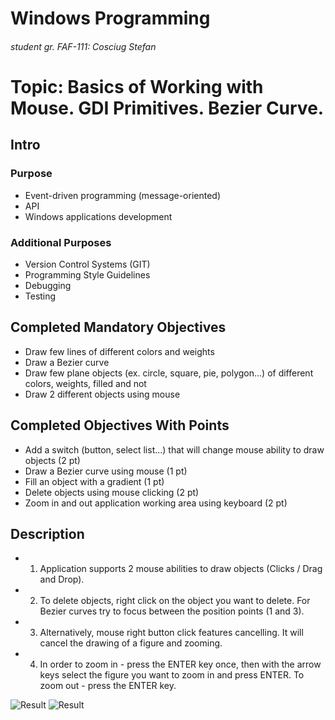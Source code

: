 # Windows Programming
###### student gr. FAF-111: Cosciug Stefan

# Topic: Basics of Working with Mouse. GDI Primitives. Bezier Curve.
## Intro
### Purpose
* Event-driven programming (message-oriented)
* API
* Windows applications development

### Additional Purposes
* Version Control Systems (GIT)
* Programming Style Guidelines
* Debugging
* Testing

## Completed Mandatory Objectives
* Draw few lines of different colors and weights
* Draw a Bezier curve
* Draw few plane objects (ex. circle, square, pie, polygon...) of different colors, weights, filled and not
* Draw 2 different objects using mouse

## Completed Objectives With Points
* Add a switch (button, select list...) that will change mouse ability to draw objects (2 pt)
* Draw a Bezier curve using mouse (1 pt)
* Fill an object with a gradient (1 pt)
* Delete objects using mouse clicking (2 pt)
* Zoom in and out application working area using keyboard (2 pt)

## Description

* 1. Application supports 2 mouse abilities to draw objects (Clicks / Drag and Drop).
* 2. To delete objects, right click on the object you want to delete. For Bezier curves try to focus between the position points (1 and 3).
* 3. Alternatively, mouse right button click features cancelling. It will cancel the drawing of a figure and zooming.
* 4. In order to zoom in - press the ENTER key once, then with the arrow keys select the figure you want to zoom in and press ENTER. To zoom out - press the ENTER key.


![Result](https://raw.github.com/TUM-FAF/WP-FAF-111-Cosciug-Stefan/master/lab%233/img1.png)
![Result](https://raw.github.com/TUM-FAF/WP-FAF-111-Cosciug-Stefan/master/lab%233/img2.png)

